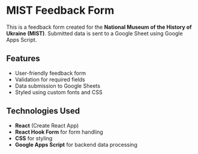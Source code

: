# MIST Feedback Form

This is a feedback form created for the **National Museum of the History of Ukraine (MIST)**. Submitted data is sent to a Google Sheet using Google Apps Script.

## Features
- User-friendly feedback form
- Validation for required fields
- Data submission to Google Sheets
- Styled using custom fonts and CSS

## Technologies Used
- **React** (Create React App)
- **React Hook Form** for form handling
- **CSS** for styling
- **Google Apps Script** for backend data processing
